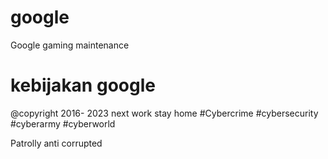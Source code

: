 # google
Google gaming maintenance
# kebijakan google 
@copyright 2016- 2023 next work stay home 
#Cybercrime
#cybersecurity 
#cyberarmy 
#cyberworld 

Patrolly anti corrupted
